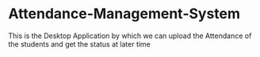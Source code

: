 # Attendance-Management-System
This is the Desktop Application by which we can upload the Attendance of the students and get the status at later time
